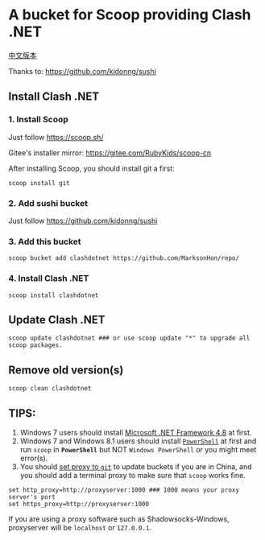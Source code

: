 # A bucket for Scoop providing Clash .NET 

[中文版本](https://github.com/MarksonHon/repo/blob/main/README-CN.md)

Thanks to: <https://github.com/kidonng/sushi>

## Install Clash .NET

### 1. Install Scoop

Just follow <https://scoop.sh/>

Gitee's installer mirror: <https://gitee.com/RubyKids/scoop-cn>

After installing Scoop, you should install git a first:

```pwsh
scoop install git
```

### 2. Add sushi bucket

Just follow <https://github.com/kidonng/sushi>

### 3. Add this bucket

```pwsh
scoop bucket add clashdotnet https://github.com/MarksonHon/repo/
```

### 4. Install Clash .NET

```pwsh
scoop install clashdotnet
```

## Update Clash .NET

```pwsh
scoop update clashdotnet ### or use scoop update "*" to upgrade all scoop packages.
```

## Remove old version(s)

```pwsh 
scoop clean clashdotnet
```

## TIPS: 
1. Windows 7 users should install [Microsoft .NET Framework 4.8](https://support.microsoft.com/en-us/topic/microsoft-net-framework-4-8-offline-installer-for-windows-9d23f658-3b97-68ab-d013-aa3c3e7495e0) at first.
2. Windows 7 and Windows 8.1 users should install [`PowerShell`](https://aka.ms/powershell-release?tag=stable) at first and run `scoop` in **`PowerShell`** but NOT `Windows PowerShell` or you might meet error(s).
3. You should [set proxy to `git`](https://gist.github.com/evantoli/f8c23a37eb3558ab8765) to update buckets if you are in China, and you should add a terminal proxy to make sure that `scoop` works fine.

```pwsh
set http_proxy=http://proxyserver:1000 ### 1000 means your proxy server's port
set https_proxy=http://proxyserver:1000 
```
If you are using a proxy software such as Shadowsocks-Windows, proxyserver will be `localhost` or `127.0.0.1`.
